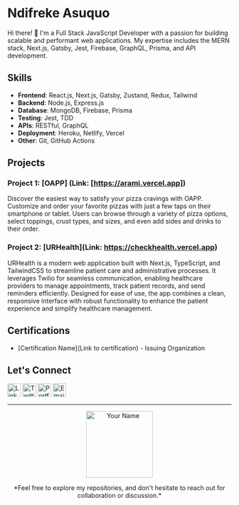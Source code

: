 <!-- Your Name -->
# Ndifreke Asuquo

<!-- Introduction -->
Hi there! 👋 I'm a Full Stack JavaScript Developer with a passion for building scalable and performant web applications. My expertise includes the MERN stack, Next.js, Gatsby, Jest, Firebase, GraphQL, Prisma, and API development.

<!-- Skills -->
## Skills
- **Frontend**: React.js, Next.js, Gatsby, Zustand, Redux, Tailwind
- **Backend**: Node.js, Express.js
- **Database**: MongoDB, Firebase, Prisma
- **Testing**: Jest, TDD
- **APIs**: RESTful, GraphQL
- **Deployment**: Heroku, Netlify, Vercel
- **Other**: Git, GitHub Actions

<!-- Projects -->
## Projects
### Project 1: [OAPP] (Link: [https://arami.vercel.app])
Discover the easiest way to satisfy your pizza cravings with OAPP. Customize and order your favorite pizzas with just a few taps on their smartphone or tablet. Users can browse through a variety of pizza options, select toppings, crust types, and sizes, and even add sides and drinks to their order.

### Project 2: [URHealth](Link: https://checkhealth.vercel.app)
URHealth is a modern web application built with Next.js, TypeScript, and TailwindCSS to streamline patient care and administrative processes. It leverages Twilio for seamless communication, enabling healthcare providers to manage appointments, track patient records, and send reminders efficiently. Designed for ease of use, the app combines a clean, responsive interface with robust functionality to enhance the patient experience and simplify healthcare management.
<!-- Certifications -->
## Certifications
- [Certification Name](Link to certification) - Issuing Organization

<!-- Let's Connect -->
## Let's Connect
[<img src="https://cdn1.iconfinder.com/data/icons/logotypes/32/circle-linkedin-1024.png" alt="LinkedIn" width="30">]((https://www.linkedin.com/in/ndifreke-asuquo/))
[<img src="https://cdn2.iconfinder.com/data/icons/threads-by-instagram/24/x-logo-twitter-new-brand-512.png" alt="Twitter" width="30">](https://www.twitter/Ndifreke_01)
[<img src="https://cdn1.iconfinder.com/data/icons/company-business-people/32/busibess_people-41-512.png" alt="Portfolio" width="30">]((https://ndifreke06.vercel.app/))
[<img src="https://cdn1.iconfinder.com/data/icons/google-new-logos-1/32/gmail_new_logo-512.png" alt="Email" width="30">](asuquondifreke06@gmail.com)

<!-- Footer -->
---

<p align="center">
  <img src="https://cdn1.iconfinder.com/data/icons/customer-relationship-management-2/48/vector_880_30-512.png" alt="Your Name" width="150" height="150">
</p>

<!-- Additional Information -->
<p align="center">
*Feel free to explore my repositories, and don't hesitate to reach out for collaboration or discussion.*
</p>

<!-- Styles
<style>
  /* Add your custom styles here */
  body {
    font-family: 'Your Preferred Font', sans-serif;
    /* Add more styles as needed */
  }
</style> -->
